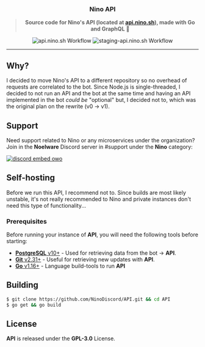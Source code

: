 <div align="center">
    <h3>Nino API</h3>
    <blockquote><strong>Source code for Nino's API (located at <a href="https://api.nino.sh">api.nino.sh</a>), made with Go and GraphQL 💜</strong></blockquote>
</div>

<div align='center'>
  <img alt='api.nino.sh Workflow' src='https://img.shields.io/github/workflow/status/NinoDiscord/API/Deploy/master?style=flat-square' />
  <img alt='staging-api.nino.sh Workflow' src='https://img.shields.io/github/workflow/status/NinoDiscord/API/Deploy/staging?style=flat-square' />
</div>

<hr />

## Why?
I decided to move Nino's API to a different repository so no overhead of requests are correlated to the bot.
Since Node.js is single-threaded, I decided to not run an API and the bot at the same time and having an API implemented
in the bot *could be* "optional" but, I decided not to, which was the original plan on the rewrite (v0 -> v1).

## Support
Need support related to Nino or any microservices under the organization? Join in the **Noelware** Discord server in #support under the **Nino** category:

[![discord embed owo](https://discord.com/api/v8/guilds/824066105102303232/widget.png?style=banner3)](https://discord.gg/ATmjFH9kMH)

## Self-hosting
Before we run this API, I recommend not to. Since builds are most likely unstable, it's not really recommended to Nino and private instances
don't need this type of functionality...

### Prerequisites
Before running your instance of **API**, you will need the following tools before starting:

- [**PostgreSQL** v10+](https://postgresql.org) - Used for retrieving data from the bot -> **API**. 
- [**Git** v2.31+](https://git-scm.com/) - Useful for retrieving new updates with **API**.
- [**Go** v1.16+](https://go.dev) - Language build-tools to run **API**

## Building
```sh
$ git clone https://github.com/NinoDiscord/API.git && cd API
$ go get && go build
```

## License
**API** is released under the **GPL-3.0** License.
